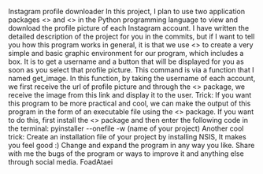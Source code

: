 Instagram profile downloader
In this project, I plan to use two application packages <<tkinter>> and <<instaloader>> in the Python programming language to view and download the profile picture of each Instagram account.
I have written the detailed description of the project for you in the commits, but if I want to tell you how this program works in general, it is that we use <<tkinter>> to create a very simple and basic graphic environment for our program, which includes a box. It is to get a username and a button that will be displayed for you as soon as you select that profile picture.
This command is via a function that I named get_image. In this function, by taking the username of each account, we first receive the url of profile picture and through the <<io>> package, we receive the image from this link and display it to the user.
Trick: If you want this program to be more practical and cool, we can make the output of this program in the form of an executable file using the <<pyinstaller>> package.
If you want to do this, first install the <<pyinstaller>> package and then enter the following code in the terminal:
pyinstaller --onefile -w (name of your project)
Another cool trick: Create an installation file of your project by installing NSIS, It makes you feel good :)
Change and expand the program in any way you like. Share with me the bugs of the program or ways to improve it and anything else through social media.
FoadAtaei
